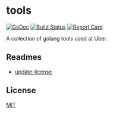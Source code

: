 # tools

[![GoDoc][doc-img]][doc]
[![Build Status][ci-img]][ci]
[![Report Card][report-card-img]][report-card]

A collection of golang tools used at Uber.

## Readmes

* [update-license](update-license/README.md)

## License

[MIT](LICENSE)

[doc]: https://godoc.org/go.uber.org/tools
[doc-img]: https://godoc.org/go.uber.org/tools?status.svg
[ci]: https://travis-ci.org/uber-go/tools
[ci-img]: https://travis-ci.org/uber-go/tools.svg?branch=master
[report-card]: https://goreportcard.com/report/go.uber.org/tools
[report-card-img]: https://goreportcard.com/badge/go.uber.org/tools
